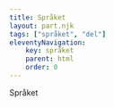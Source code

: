 ```yaml
---
title: Språket
layout: part.njk
tags: ["språket", "del"]
eleventyNavigation:
    key: språket
    parent: html
    order: 0
---
```


Språket